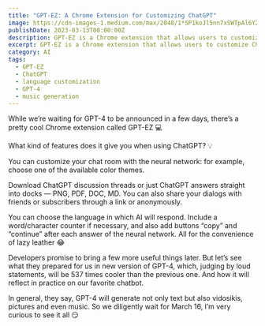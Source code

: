```yaml
---
title: "GPT-EZ: A Chrome Extension for Customizing ChatGPT"
image: https://cdn-images-1.medium.com/max/2048/1*SP1koJl5nn7xSWTpAl6YZQ.jpeg
publishDate: 2023-03-13T00:00:00Z
description: GPT-EZ is a Chrome extension that allows users to customize ChatGPT chat rooms, download discussion threads or answers, and share dialogs with others. The extension also offers language customization, word/character counting, and copy/continue buttons. Learn more about the features of GPT-EZ and the upcoming release of GPT-4 in this article.
excerpt: GPT-EZ is a Chrome extension that allows users to customize ChatGPT chat rooms, download discussion threads or answers, and share dialogs with others. The extension also offers language customization...
category: AI
tags:
  - GPT-EZ
  - ChatGPT
  - language customization
  - GPT-4
  - music generation
---
```


While we’re waiting for GPT-4 to be announced in a few days, there’s a pretty cool Chrome extension called GPT-EZ 💻

What kind of features does it give you when using ChatGPT? 💡

You can customize your chat room with the neural network: for example, choose one of the available color themes.

Download ChatGPT discussion threads or just ChatGPT answers straight into docks — PNG, PDF, DOC, MD. You can also share your dialogs with friends or subscribers through a link or anonymously.

You can choose the language in which AI will respond. Include a word/character counter if necessary, and also add buttons “copy” and “continue” after each answer of the neural network. All for the convenience of lazy leather 😂

Developers promise to bring a few more useful things later. But let’s see what they prepared for us in new version of GPT-4, which, judging by loud statements, will be 537 times cooler than the previous one. And how it will reflect in practice on our favorite chatbot.

In general, they say, GPT-4 will generate not only text but also vidosikis, pictures and even music. So we diligently wait for March 16, I’m very curious to see it all 😏
